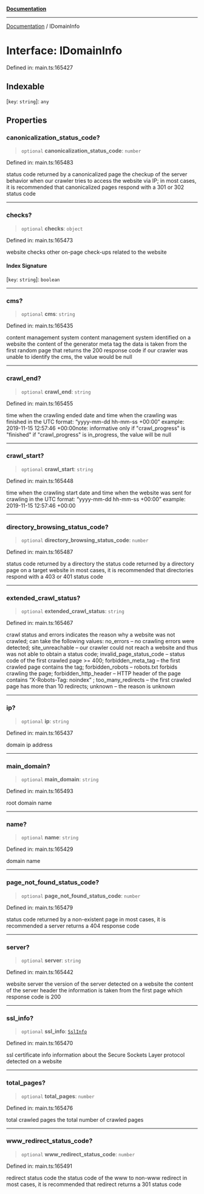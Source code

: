 [**Documentation**](../README.md)

***

[Documentation](../README.md) / IDomainInfo

# Interface: IDomainInfo

Defined in: main.ts:165427

## Indexable

\[`key`: `string`\]: `any`

## Properties

### canonicalization\_status\_code?

> `optional` **canonicalization\_status\_code**: `number`

Defined in: main.ts:165483

status code returned by a canonicalized page
the checkup of the server behavior when our crawler tries to access the website via IP;
in most cases, it is recommended that canonicalized pages respond with a 301 or 302 status code

***

### checks?

> `optional` **checks**: `object`

Defined in: main.ts:165473

website checks
other on-page check-ups related to the website

#### Index Signature

\[`key`: `string`\]: `boolean`

***

### cms?

> `optional` **cms**: `string`

Defined in: main.ts:165435

content management system
content management system identified on a website
the content of the generator meta tag
the data is taken from the first random page that returns the 200 response code
if our crawler was unable to identify the cms, the value would be null

***

### crawl\_end?

> `optional` **crawl\_end**: `string`

Defined in: main.ts:165455

time when the crawling ended
date and time when the crawling was finished
in the UTC format: “yyyy-mm-dd hh-mm-ss +00:00”
example:
2019-11-15 12:57:46 +00:00note: informative only if "crawl_progress" is "finished"
if "crawl_progress" is in_progress, the value will be null

***

### crawl\_start?

> `optional` **crawl\_start**: `string`

Defined in: main.ts:165448

time when the crawling start
date and time when the website was sent for crawling
in the UTC format: “yyyy-mm-dd hh-mm-ss +00:00”
example:
2019-11-15 12:57:46 +00:00

***

### directory\_browsing\_status\_code?

> `optional` **directory\_browsing\_status\_code**: `number`

Defined in: main.ts:165487

status code returned by a directory
the status code returned by a directory page on a target website
in most cases, it is recommended that directories respond with a 403 or 401 status code

***

### extended\_crawl\_status?

> `optional` **extended\_crawl\_status**: `string`

Defined in: main.ts:165467

crawl status and errors
indicates the reason why a website was not crawled;
can take the following values:
no_errors – no crawling errors were detected;
site_unreachable – our crawler could not reach a website and thus was not able to obtain a status code;
invalid_page_status_code – status code of the first crawled page >= 400;
forbidden_meta_tag – the first crawled page contains the <meta robots=”noindex”> tag;
forbidden_robots – robots.txt forbids crawling the page;
forbidden_http_header – HTTP header of the page contains “X-Robots-Tag: noindex” ;
too_many_redirects – the first crawled page has more than 10 redirects;
unknown – the reason is unknown

***

### ip?

> `optional` **ip**: `string`

Defined in: main.ts:165437

domain ip address

***

### main\_domain?

> `optional` **main\_domain**: `string`

Defined in: main.ts:165493

root domain name

***

### name?

> `optional` **name**: `string`

Defined in: main.ts:165429

domain name

***

### page\_not\_found\_status\_code?

> `optional` **page\_not\_found\_status\_code**: `number`

Defined in: main.ts:165479

status code returned by a non-existent page
in most cases, it is recommended a server returns a 404 response code

***

### server?

> `optional` **server**: `string`

Defined in: main.ts:165442

website server
the version of the server detected on a website
the content of the server header
the information is taken from the first page which response code is 200

***

### ssl\_info?

> `optional` **ssl\_info**: [`SslInfo`](../classes/SslInfo.md)

Defined in: main.ts:165470

ssl certificate info
information about the Secure Sockets Layer protocol detected on a website

***

### total\_pages?

> `optional` **total\_pages**: `number`

Defined in: main.ts:165476

total crawled pages
the total number of crawled pages

***

### www\_redirect\_status\_code?

> `optional` **www\_redirect\_status\_code**: `number`

Defined in: main.ts:165491

redirect status code
the status code of the www to non-www redirect
in most cases, it is recommended that redirect returns a 301 status code
